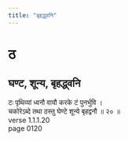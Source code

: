 ```yaml
---
title: "बृहद्ध्वनि"
---
```


# ठ
## घण्ट, शून्य, बृहद्ध्वनि
टः पृथिव्यां ध्वनौ वायौ करके टं पुनर्भुवि ।<BR>चकोरेऽब्दे तथा ठस्तु घेण्टे शून्ये बृहद्वनौ ॥ २० ॥<BR>verse 1.1.1.20<BR>page 0120

